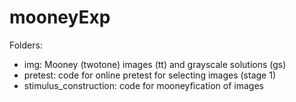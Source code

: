 # mooneyExp

Folders:

- img: Mooney (twotone) images (tt) and grayscale solutions (gs)
- pretest: code for online pretest for selecting images (stage 1)
- stimulus_construction: code for mooneyfication of images
